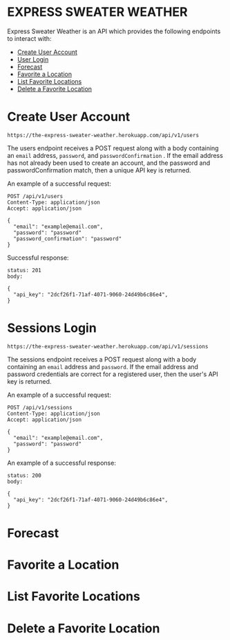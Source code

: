 # EXPRESS SWEATER WEATHER

Express Sweater Weather is an API which provides the following endpoints to interact with:
+ [Create User Account](#create_user)
+ [User Login](#login)
+ [Forecast](#forecast)
+ [Favorite a Location](#favorite_a_location)
+ [List Favorite Locations](#list_favorites)
+ [Delete a Favorite Location](#delete_favorite)

# <a name="create_user"></a>Create User Account
`https://the-express-sweater-weather.herokuapp.com/api/v1/users`

The users endpoint receives a POST request along with a body containing an `email` address, `password`, and `passwordConfirmation` . If the email address has not already been used to create an account, and the password and passwordConfirmation match, then a unique API key is returned.

An example of a successful request:
```
POST /api/v1/users
Content-Type: application/json
Accept: application/json

{
  "email": "example@email.com",
  "password": "password"
  "password_confirmation": "password"
}
```
Successful response:
```
status: 201
body:

{
  "api_key": "2dcf26f1-71af-4071-9060-24d49b6c86e4",
}
```
# <a name="login"></a>Sessions Login
`https://the-express-sweater-weather.herokuapp.com/api/v1/sessions`

The sessions endpoint receives a POST request along with a body containing an `email` address and `password`. If the email address and password credentials are correct for a registered user, then the user's API key is returned.

An example of a successful request:
```
POST /api/v1/sessions
Content-Type: application/json
Accept: application/json

{
  "email": "example@email.com",
  "password": "password"
}
```
An example of a successful response:
```
status: 200
body:

{
  "api_key": "2dcf26f1-71af-4071-9060-24d49b6c86e4",
}
```
# <a name="forecast"></a>Forecast
# <a name="favorite_a_location"></a>Favorite a Location
# <a name="list_favorites"></a>List Favorite Locations
# <a name="delete_favorite"></a>Delete a Favorite Location
